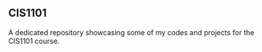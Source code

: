 ## CIS1101

A dedicated repository showcasing some of my codes and projects for the CIS1101 course.
